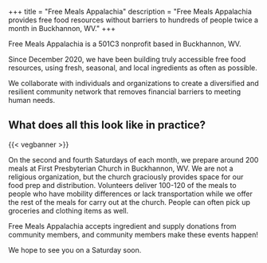 +++
title = "Free Meals Appalachia"
description = "Free Meals Appalachia provides free food resources without barriers to hundreds of people twice a month in Buckhannon, WV."
+++

Free Meals Appalachia is a 501C3 nonprofit based in Buckhannon, WV. 

Since December 2020, we have been building truly accessible free food resources, using fresh, seasonal, and local ingredients as often as possible.

We collaborate with individuals and organizations to create a diversified and resilient community network that removes financial barriers to meeting human needs.

## What does all this look like in practice?

{{< vegbanner >}}

On the second and fourth Saturdays of each month, we prepare around 200 meals at First Presbyterian Church in Buckhannon, WV. We are not a religious organization, but the church graciously provides space for our food prep and distribution. Volunteers deliver 100-120 of the meals to people who have mobility differences or lack transportation while we offer the rest of the meals for carry out at the church. People can often pick up groceries and clothing items as well. 

Free Meals Appalachia accepts ingredient and supply donations from community members, and community members make these events happen! 

We hope to see you on a Saturday soon.
